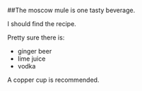 ##The moscow mule is one tasty beverage.

I should find the recipe.

Pretty sure there is:

* ginger beer
* lime juice
* vodka


A copper cup is recommended.
